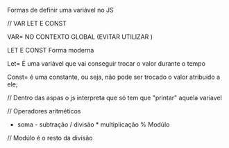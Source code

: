 Formas de definir uma variável no JS

// VAR LET E CONST 


VAR= NO CONTEXTO GLOBAL (EVITAR UTILIZAR )

LET E CONST Forma moderna 

Let= É uma variável que vai conseguir trocar o valor durante o tempo 

Const= é uma constante, ou seja, não pode ser trocado o valor atribuído a ele;


// Dentro das aspas o js interpreta que só tem que "printar" aquela variavel


// Operadores aritméticos

+ soma             - subtração            / divisão        * multiplicação              % Modúlo



// Modúlo é o resto da divisão 